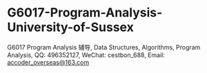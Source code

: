 # G6017-Program-Analysis-University-of-Sussex
G6017 Program Analysis 辅导, Data Structures, Algorithms, Program Analysis, QQ: 496352127, WeChat: cestbon_688, Email: accoder_overseas@163.com

